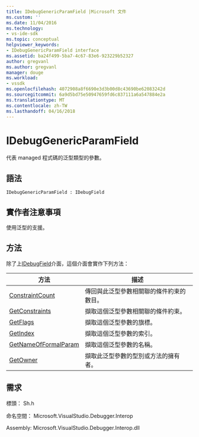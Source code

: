 ```yaml
---
title: IDebugGenericParamField |Microsoft 文件
ms.custom: ''
ms.date: 11/04/2016
ms.technology:
- vs-ide-sdk
ms.topic: conceptual
helpviewer_keywords:
- IDebugGenericParamField interface
ms.assetid: ba24f499-5ba7-4c67-83e6-923229b52327
author: gregvanl
ms.author: gregvanl
manager: douge
ms.workload:
- vssdk
ms.openlocfilehash: 4072908a8f6690e3d3b00d8c43690be62083242d
ms.sourcegitcommit: 6a9d5bd75e50947659fd6c837111a6a547884e2a
ms.translationtype: MT
ms.contentlocale: zh-TW
ms.lasthandoff: 04/16/2018
---
```

# <a name="idebuggenericparamfield"></a>IDebugGenericParamField
代表 managed 程式碼的泛型類型的參數。  
  
## <a name="syntax"></a>語法  
  
```  
IDebugGenericParamField : IDebugField  
```  
  
## <a name="notes-for-implementers"></a>實作者注意事項  
 使用泛型的支援。  
  
## <a name="methods"></a>方法  
 除了上[IDebugField](../../../extensibility/debugger/reference/idebugfield.md)介面，這個介面會實作下列方法：  
  
|方法|描述|  
|------------|-----------------|  
|[ConstraintCount](../../../extensibility/debugger/reference/idebuggenericparamfield-constraintcount.md)|傳回與此泛型參數相關聯的條件約束的數目。|  
|[GetConstraints](../../../extensibility/debugger/reference/idebuggenericparamfield-getconstraints.md)|擷取這個泛型參數相關聯的條件約束。|  
|[GetFlags](../../../extensibility/debugger/reference/idebuggenericparamfield-getflags.md)|擷取這個泛型參數的旗標。|  
|[GetIndex](../../../extensibility/debugger/reference/idebuggenericparamfield-getindex.md)|擷取這個泛型參數的索引。|  
|[GetNameOfFormalParam](../../../extensibility/debugger/reference/idebuggenericparamfield-getnameofformalparam.md)|擷取這個泛型參數的名稱。|  
|[GetOwner](../../../extensibility/debugger/reference/idebuggenericparamfield-getowner.md)|擷取此泛型參數的型別或方法的擁有者。|  
  
## <a name="requirements"></a>需求  
 標頭： Sh.h  
  
 命名空間： Microsoft.VisualStudio.Debugger.Interop  
  
 Assembly: Microsoft.VisualStudio.Debugger.Interop.dll